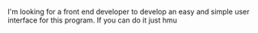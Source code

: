I'm looking for a front end developer to develop an easy and simple user interface for this program.
If you can do it just hmu
